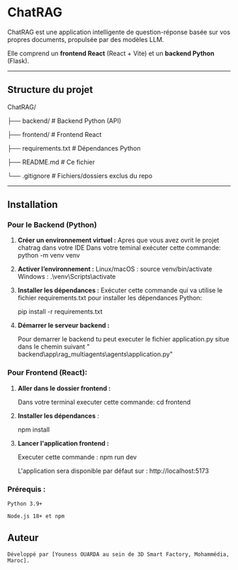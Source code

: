 # ChatRAG

ChatRAG est une application intelligente de question-réponse basée sur vos propres documents, propulsée par des modèles LLM.  

Elle comprend un **frontend React** (React + Vite) et un **backend Python** (Flask).


---

## Structure du projet

ChatRAG/

├── backend/ # Backend Python (API)

├── frontend/ # Frontend React

├── requirements.txt # Dépendances Python

├── README.md # Ce fichier

└── .gitignore # Fichiers/dossiers exclus du repo



---

##  Installation

### Pour le Backend (Python)

1. **Créer un environnement virtuel :**
    Apres que vous avez ovrit le projet chatrag dans votre IDE
    Dans votre teminal exécuter cette commande: python -m venv venv

2. **Activer l’environnement :**
    Linux/macOS : source venv/bin/activate
    Windows : .\venv\Scripts\activate

3. **Installer les dépendances :**
    Exécuter cette commande qui va utilise le fichier requirements.txt pour installer les dépendances Python:

    pip install -r requirements.txt

4. **Démarrer le serveur backend :**
    
    Pour demarrer le backend tu peut executer le fichier application.py situe dans le chemin suivant " backend\app\rag_multiagents\agents\application.py"


### Pour Frontend (React):

1. **Aller dans le dossier frontend :**

    Dans votre terminal executer cette commande: cd frontend

2. **Installer les dépendances** :

    npm install

3. **Lancer l'application frontend :**

    Executer cette commande : npm run dev

    L'application sera disponible par défaut sur : http://localhost:5173


### Prérequis :

    Python 3.9+

    Node.js 18+ et npm



## Auteur
    Développé par [Youness OUARDA au sein de 3D Smart Factory, Mohammédia, Maroc].


